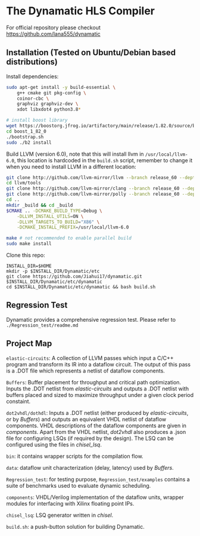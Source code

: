 # The Dynamatic HLS Compiler

For official repository please checkout https://github.com/lana555/dynamatic

## Installation (Tested on Ubuntu/Debian based distributions)

Install dependencies:
```sh
sudo apt-get install -y build-essential \
	g++ cmake git pkg-config \
	coinor-cbc \
	graphviz graphviz-dev \
	xdot libxdot4 python3.8*

# install boost library
wget https://boostorg.jfrog.io/artifactory/main/release/1.82.0/source/boost_1_82_0.tar.gz
cd boost_1_82_0
./bootstrap.sh
sudo ./b2 install
```

Build LLVM (version 6.0), note that this will install llvm in
`/usr/local/llvm-6.0`, this location is hardcoded in the `build.sh` script,
remember to change it when you need to install LLVM in a different location:

```sh
git clone http://github.com/llvm-mirror/llvm --branch release_60 --depth 1
cd llvm/tools
git clone http://github.com/llvm-mirror/clang --branch release_60 --depth 1
git clone http://github.com/llvm-mirror/polly --branch release_60 --depth 1
cd ..
mkdir _build && cd _build
$CMAKE .. -DCMAKE_BUILD_TYPE=Debug \
	-DLLVM_INSTALL_UTILS=ON \
	-DLLVM_TARGETS_TO_BUILD="X86" \
	-DCMAKE_INSTALL_PREFIX=/usr/local/llvm-6.0

make # not recommended to enable parallel build
sudo make install
```

Clone this repo:
```
INSTALL_DIR=$HOME
mkdir -p $INSTALL_DIR/Dynamatic/etc
git clone https://github.com/Jiahui17/dynamatic.git $INSTALL_DIR/Dynamatic/etc/dynamatic
cd $INSTALL_DIR/Dynamatic/etc/dynamatic && bash build.sh
```

## Regression Test

Dynamatic provides a comprehensive regression test. Please refer to `./Regression_test/readme.md`


## Project Map

`elastic-circuits`: A collection of LLVM passes which input a C/C++ program and
transform its IR into a dataflow circuit. The output of this pass is a .DOT
file which represents a netlist of dataflow components. 

`Buffers`: Buffer placement for throughput and critical path optimization.
Inputs the .DOT netlist from *elastic-circuits* and outputs a .DOT netlist with
buffers placed and sized to maximize throughput under a given clock period
constaint.

`dot2vhdl/dothdl`: Inputs a .DOT netlist (either produced by
*elastic-circuits*, or by *Buffers*) and outputs an equivalent VHDL netlist of
dataflow components. VHDL descriptions of the dataflow components are given in
*components*. Apart from the VHDL netlist, *dot2vhdl* also produces a .json
file for configuring LSQs (if required by the design). The LSQ can be
configured using the files in *chisel_lsq*.

`bin`: it contains wrapper scripts for the compilation flow.

`data`: dataflow unit characterization (delay, latency) used by *Buffers*.

`Regression_test`: for testing purpose, `Regression_test/examples` contains a
suite of benchmarks used to evaluate dynamic scheduling.

`components`: VHDL/Verilog implementation of the dataflow units, wrapper
modules for interfacing with Xilinx floating point IPs.

`chisel_lsq`: LSQ generator written in *chisel*.

`build.sh`: a push-button solution for building Dynamatic.


